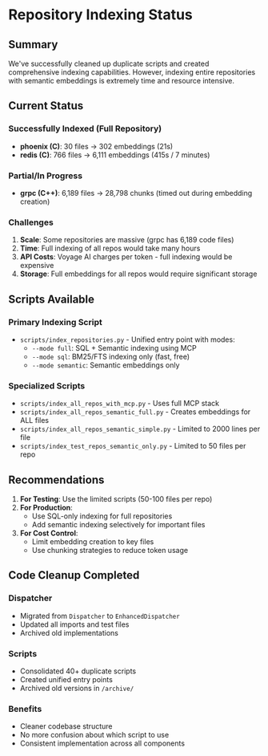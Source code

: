 # Repository Indexing Status

## Summary

We've successfully cleaned up duplicate scripts and created comprehensive indexing capabilities. However, indexing entire repositories with semantic embeddings is extremely time and resource intensive.

## Current Status

### Successfully Indexed (Full Repository)
- **phoenix (C)**: 30 files → 302 embeddings (21s)
- **redis (C)**: 766 files → 6,111 embeddings (415s / 7 minutes)

### Partial/In Progress
- **grpc (C++)**: 6,189 files → 28,798 chunks (timed out during embedding creation)

### Challenges
1. **Scale**: Some repositories are massive (grpc has 6,189 code files)
2. **Time**: Full indexing of all repos would take many hours
3. **API Costs**: Voyage AI charges per token - full indexing would be expensive
4. **Storage**: Full embeddings for all repos would require significant storage

## Scripts Available

### Primary Indexing Script
- `scripts/index_repositories.py` - Unified entry point with modes:
  - `--mode full`: SQL + Semantic indexing using MCP
  - `--mode sql`: BM25/FTS indexing only (fast, free)
  - `--mode semantic`: Semantic embeddings only

### Specialized Scripts
- `scripts/index_all_repos_with_mcp.py` - Uses full MCP stack
- `scripts/index_all_repos_semantic_full.py` - Creates embeddings for ALL files
- `scripts/index_all_repos_semantic_simple.py` - Limited to 2000 lines per file
- `scripts/index_test_repos_semantic_only.py` - Limited to 50 files per repo

## Recommendations

1. **For Testing**: Use the limited scripts (50-100 files per repo)
2. **For Production**: 
   - Use SQL-only indexing for full repositories
   - Add semantic indexing selectively for important files
3. **For Cost Control**: 
   - Limit embedding creation to key files
   - Use chunking strategies to reduce token usage

## Code Cleanup Completed

### Dispatcher
- Migrated from `Dispatcher` to `EnhancedDispatcher`
- Updated all imports and test files
- Archived old implementations

### Scripts
- Consolidated 40+ duplicate scripts
- Created unified entry points
- Archived old versions in `/archive/`

### Benefits
- Cleaner codebase structure
- No more confusion about which script to use
- Consistent implementation across all components